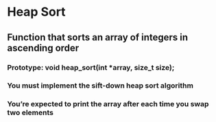 # Heap Sort
## Function that sorts an array of integers in ascending order
### Prototype: void heap_sort(int *array, size_t size);
### You must implement the sift-down heap sort algorithm
### You’re expected to print the array after each time you swap two elements